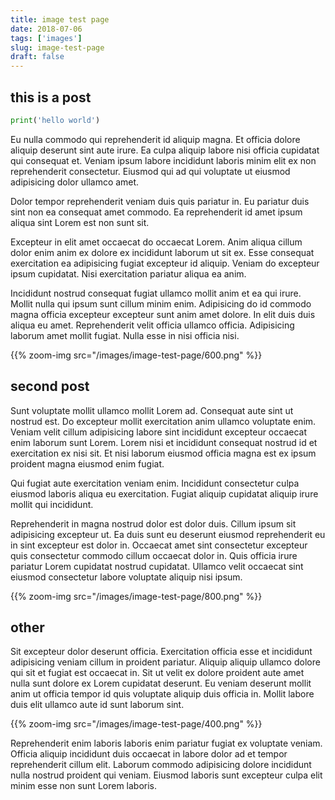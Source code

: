 ```yaml
---
title: image test page 
date: 2018-07-06
tags: ['images']
slug: image-test-page
draft: false
---
```

    
## this is a post

```python
print('hello world')
```

Eu nulla commodo qui reprehenderit id aliquip magna. Et officia dolore aliquip deserunt sint aute irure. Ea culpa aliquip labore nisi officia cupidatat qui consequat et. Veniam ipsum labore incididunt laboris minim elit ex non reprehenderit consectetur. Eiusmod qui ad qui voluptate ut eiusmod adipisicing dolor ullamco amet.

Dolor tempor reprehenderit veniam duis quis pariatur in. Eu pariatur duis sint non ea consequat amet commodo. Ea reprehenderit id amet ipsum aliqua sint Lorem est non sunt sit.

Excepteur in elit amet occaecat do occaecat Lorem. Anim aliqua cillum dolor enim anim ex dolore ex incididunt laborum ut sit ex. Esse consequat exercitation ea adipisicing fugiat excepteur id aliquip. Veniam do excepteur ipsum cupidatat. Nisi exercitation pariatur aliqua ea anim.

Incididunt nostrud consequat fugiat ullamco mollit anim et ea qui irure. Mollit nulla qui ipsum sunt cillum minim enim. Adipisicing do id commodo magna officia excepteur excepteur sunt anim amet dolore. In elit duis duis aliqua eu amet. Reprehenderit velit officia ullamco officia. Adipisicing laborum amet mollit fugiat. Nulla esse in nisi officia nisi.



  {{% zoom-img src="/images/image-test-page/600.png" %}}


## second post

Sunt voluptate mollit ullamco mollit Lorem ad. Consequat aute sint ut nostrud est. Do excepteur mollit exercitation anim ullamco voluptate enim. Veniam velit cillum adipisicing labore sint incididunt excepteur occaecat enim laborum sunt Lorem. Lorem nisi et incididunt consequat nostrud id et exercitation ex nisi sit. Et nisi laborum eiusmod officia magna est ex ipsum proident magna eiusmod enim fugiat.

Qui fugiat aute exercitation veniam enim. Incididunt consectetur culpa eiusmod laboris aliqua eu exercitation. Fugiat aliquip cupidatat aliquip irure mollit qui incididunt.

Reprehenderit in magna nostrud dolor est dolor duis. Cillum ipsum sit adipisicing excepteur ut. Ea duis sunt eu deserunt eiusmod reprehenderit eu in sint excepteur est dolor in. Occaecat amet sint consectetur excepteur quis consectetur commodo cillum occaecat dolor in. Quis officia irure pariatur Lorem cupidatat nostrud cupidatat. Ullamco velit occaecat sint eiusmod consectetur labore voluptate aliquip nisi ipsum.

  {{% zoom-img src="/images/image-test-page/800.png" %}}


## other

Sit excepteur dolor deserunt officia. Exercitation officia esse et incididunt adipisicing veniam cillum in proident pariatur. Aliquip aliquip ullamco dolore qui sit et fugiat est occaecat in. Sit ut velit ex dolore proident aute amet nulla sunt dolore ex Lorem cupidatat deserunt. Eu veniam deserunt mollit anim ut officia tempor id quis voluptate aliquip duis officia in. Mollit labore duis elit ullamco aute id sunt laborum sint.



  {{% zoom-img src="/images/image-test-page/400.png" %}}

Reprehenderit enim laboris laboris enim pariatur fugiat ex voluptate veniam. Officia aliquip incididunt duis occaecat in labore dolor ad et tempor reprehenderit cillum elit. Laborum commodo adipisicing dolore incididunt nulla nostrud proident qui veniam. Eiusmod laboris sunt excepteur culpa elit minim esse non sunt Lorem laboris.